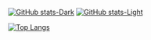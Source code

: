 
[![GitHub stats-Dark](https://github-readme-stats.vercel.app/api?username=zzChumo&show_icons=true&theme=dark#gh-dark-mode-only)](https://github.com/anuraghazra/github-readme-stats#gh-dark-mode-only)
[![GitHub stats-Light](https://github-readme-stats.vercel.app/api?username=zzChumo&show_icons=true&theme=default#gh-light-mode-only)](https://github.com/anuraghazra/github-readme-stats#gh-light-mode-only)   
   
[![Top Langs](https://github-readme-stats.vercel.app/api/top-langs/?username=zzChumo&layout=donut&langs_count=10)](https://github.com/anuraghazra/github-readme-stats)   
